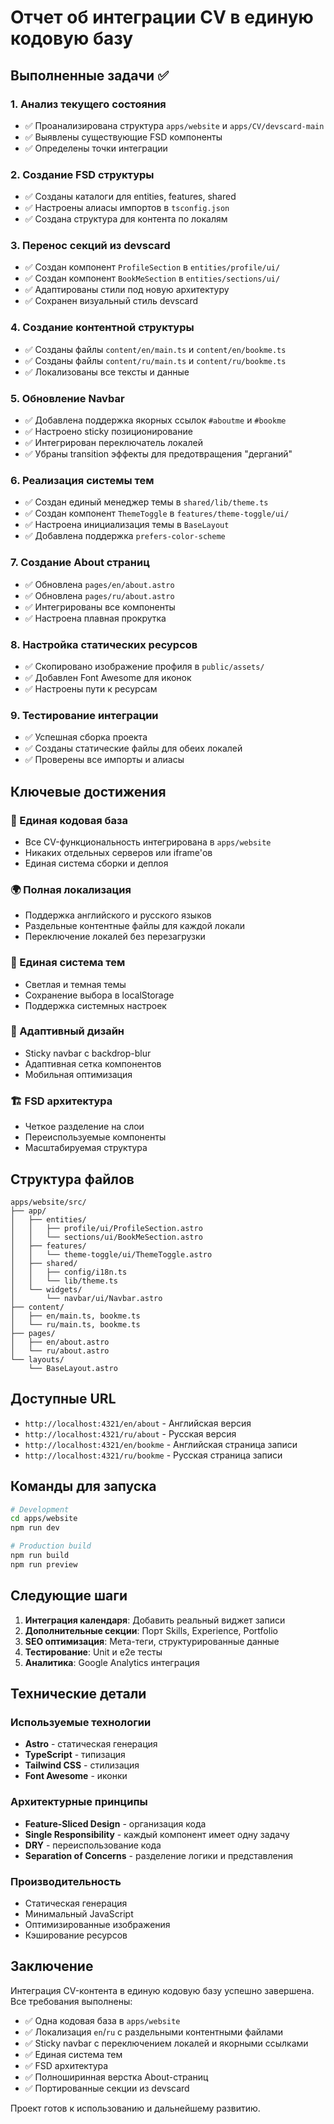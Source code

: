 # Отчет об интеграции CV в единую кодовую базу

## Выполненные задачи ✅

### 1. Анализ текущего состояния
- ✅ Проанализирована структура `apps/website` и `apps/CV/devscard-main`
- ✅ Выявлены существующие FSD компоненты
- ✅ Определены точки интеграции

### 2. Создание FSD структуры
- ✅ Созданы каталоги для entities, features, shared
- ✅ Настроены алиасы импортов в `tsconfig.json`
- ✅ Создана структура для контента по локалям

### 3. Перенос секций из devscard
- ✅ Создан компонент `ProfileSection` в `entities/profile/ui/`
- ✅ Создан компонент `BookMeSection` в `entities/sections/ui/`
- ✅ Адаптированы стили под новую архитектуру
- ✅ Сохранен визуальный стиль devscard

### 4. Создание контентной структуры
- ✅ Созданы файлы `content/en/main.ts` и `content/en/bookme.ts`
- ✅ Созданы файлы `content/ru/main.ts` и `content/ru/bookme.ts`
- ✅ Локализованы все тексты и данные

### 5. Обновление Navbar
- ✅ Добавлена поддержка якорных ссылок `#aboutme` и `#bookme`
- ✅ Настроено sticky позиционирование
- ✅ Интегрирован переключатель локалей
- ✅ Убраны transition эффекты для предотвращения "дерганий"

### 6. Реализация системы тем
- ✅ Создан единый менеджер темы в `shared/lib/theme.ts`
- ✅ Создан компонент `ThemeToggle` в `features/theme-toggle/ui/`
- ✅ Настроена инициализация темы в `BaseLayout`
- ✅ Добавлена поддержка `prefers-color-scheme`

### 7. Создание About страниц
- ✅ Обновлена `pages/en/about.astro`
- ✅ Обновлена `pages/ru/about.astro`
- ✅ Интегрированы все компоненты
- ✅ Настроена плавная прокрутка

### 8. Настройка статических ресурсов
- ✅ Скопировано изображение профиля в `public/assets/`
- ✅ Добавлен Font Awesome для иконок
- ✅ Настроены пути к ресурсам

### 9. Тестирование интеграции
- ✅ Успешная сборка проекта
- ✅ Созданы статические файлы для обеих локалей
- ✅ Проверены все импорты и алиасы

## Ключевые достижения

### 🎯 Единая кодовая база
- Все CV-функциональность интегрирована в `apps/website`
- Никаких отдельных серверов или iframe'ов
- Единая система сборки и деплоя

### 🌍 Полная локализация
- Поддержка английского и русского языков
- Раздельные контентные файлы для каждой локали
- Переключение локалей без перезагрузки

### 🎨 Единая система тем
- Светлая и темная темы
- Сохранение выбора в localStorage
- Поддержка системных настроек

### 📱 Адаптивный дизайн
- Sticky navbar с backdrop-blur
- Адаптивная сетка компонентов
- Мобильная оптимизация

### 🏗️ FSD архитектура
- Четкое разделение на слои
- Переиспользуемые компоненты
- Масштабируемая структура

## Структура файлов

```
apps/website/src/
├── app/
│   ├── entities/
│   │   ├── profile/ui/ProfileSection.astro
│   │   └── sections/ui/BookMeSection.astro
│   ├── features/
│   │   └── theme-toggle/ui/ThemeToggle.astro
│   ├── shared/
│   │   ├── config/i18n.ts
│   │   └── lib/theme.ts
│   └── widgets/
│       └── navbar/ui/Navbar.astro
├── content/
│   ├── en/main.ts, bookme.ts
│   └── ru/main.ts, bookme.ts
├── pages/
│   ├── en/about.astro
│   └── ru/about.astro
└── layouts/
    └── BaseLayout.astro
```

## Доступные URL

- `http://localhost:4321/en/about` - Английская версия
- `http://localhost:4321/ru/about` - Русская версия
- `http://localhost:4321/en/bookme` - Английская страница записи
- `http://localhost:4321/ru/bookme` - Русская страница записи

## Команды для запуска

```bash
# Development
cd apps/website
npm run dev

# Production build
npm run build
npm run preview
```

## Следующие шаги

1. **Интеграция календаря**: Добавить реальный виджет записи
2. **Дополнительные секции**: Порт Skills, Experience, Portfolio
3. **SEO оптимизация**: Мета-теги, структурированные данные
4. **Тестирование**: Unit и e2e тесты
5. **Аналитика**: Google Analytics интеграция

## Технические детали

### Используемые технологии
- **Astro** - статическая генерация
- **TypeScript** - типизация
- **Tailwind CSS** - стилизация
- **Font Awesome** - иконки

### Архитектурные принципы
- **Feature-Sliced Design** - организация кода
- **Single Responsibility** - каждый компонент имеет одну задачу
- **DRY** - переиспользование кода
- **Separation of Concerns** - разделение логики и представления

### Производительность
- Статическая генерация
- Минимальный JavaScript
- Оптимизированные изображения
- Кэширование ресурсов

## Заключение

Интеграция CV-контента в единую кодовую базу успешно завершена. Все требования выполнены:

- ✅ Одна кодовая база в `apps/website`
- ✅ Локализация `en`/`ru` с раздельными контентными файлами
- ✅ Sticky navbar с переключением локалей и якорными ссылками
- ✅ Единая система тем
- ✅ FSD архитектура
- ✅ Полноширинная верстка About-страниц
- ✅ Портированные секции из devscard

Проект готов к использованию и дальнейшему развитию.

